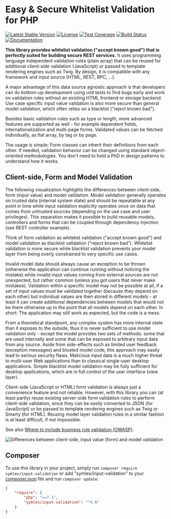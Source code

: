 # Easy & Secure Whitelist Validation for PHP

[![Latest Stable Version](https://poser.pugx.org/symlex/input-validation/v/stable.svg)](https://packagist.org/packages/symlex/input-validation)
[![License](https://poser.pugx.org/symlex/input-validation/license.svg)](https://packagist.org/packages/symlex/input-validation)
[![Test Coverage](https://codecov.io/gh/symlex/input-validation/branch/master/graph/badge.svg)](https://codecov.io/gh/symlex/input-validation)
[![Build Status](https://travis-ci.org/symlex/input-validation.png?branch=master)](https://travis-ci.org/symlex/input-validation)
[![Documentation](https://readthedocs.org/projects/symlex-docs/badge/?version=latest&style=flat)](https://docs.symlex.org/en/latest/input-validation)

**This library provides whitelist validation ("accept known good") that is perfectly suited for building secure REST services.** It uses programming language independent validation rules (plain array) that can be reused for additional client-side validation (JavaScript) or passed to template rendering engines such as Twig. By design, it is compatible with any framework and input source (HTML, REST, RPC, ...).

A major advantage of this data source agnostic approach is that developers can do bottom-up development using unit tests to find bugs early and work on validation rules without an existing HTML frontend or storage backend. Use case specific input value validation is also more secure than general model validation, which often relies on a blacklist ("reject known bad").

Besides basic validation rules such as type or length, more advanced features are supported as well - for example dependent fields, internationalization and multi-page forms. Validated values can be fetched individually, as flat array, by tag or by page.

The usage is simple: Form classes can inherit their definitions from each other. If needed, validation behavior can be changed using standard object-oriented methodologies. You don't need to hold a PhD in design patterns to understand how it works.

## Client-side, Form and Model Validation ##

The following visualization highlights the differences between client-side, form (input value) and model validation. Model validation generally operates on trusted data (internal system state) and should be repeatable at any point in time while input validation explicitly operates once on data that comes from untrusted sources (depending on the use case and user privileges). This separation makes it possible to build reusable models, controllers and forms that can be coupled through dependency injection (see REST controller example).

Think of form validation as whitelist validation ("accept known good") and model validation as blacklist validation ("reject known bad"). Whitelist validation is more secure while blacklist validation prevents your model layer from being overly constrained to very specific use cases.

Invalid model data should always cause an exception to be thrown (otherwise the application can continue running without noticing the mistake) while invalid input values coming from external sources are not unexpected, but rather common (unless you got users that never make mistakes). Validation within a specific model may not be possible at all, if a set of input values must be validated together (because they depend on each other) but individual values are then stored in different models - at least it can create additional dependencies between models that would not be there otherwise up to the point that all models depend on each other. In short: The application may still work as expected, but the code is a mess.

From a theoretical standpoint, any complex system has more internal state than it exposes to the outside, thus it is never sufficient to use model validation only - except the model provides two sets of methods: some that are used internally and some that can be exposed to arbitrary input data from any source. Aside from side-effects such as limited user feedback (exception messages) and bloated model code, this approach may easily lead to serious security flaws. Malicious input data is a much higher threat to multi-user Web applications than to classical single-user desktop applications. Simple blacklist model validation may be fully sufficient for desktop applications, which are in full control of the user interface (view layer).

Client-side (JavaScript or HTML) form validation is always just a convenience feature and not reliable. However, with this library you can (at least partly) reuse existing server-side form validation rules to perform client-side validation, since they can be easily converted to JSON (for JavaScript) or be passed to template rendering engines such as Twig or Smarty (for HTML). Reusing model layer validation rules in a similar fashion is at least difficult, if not impossible.

See also [Where to include business rule validation (OWASP)](https://www.owasp.org/index.php/Data_Validation#Where_to_include_business_rule_validation).

![Differences between client-side, input value (form) and model validation](https://www.lucidchart.com/publicSegments/view/5461f867-ae1c-44a4-b565-6f780a00cf27/image.png)

## Composer ##

To use this library in your project, simply run `composer require symlex/input-validation` or
add "symlex/input-validation" to your [composer.json](https://getcomposer.org/doc/04-schema.md) file and run `composer update`:

```json
{
    "require": {
        "php": ">=7.1",
        "symlex/input-validation": "^4.0"
    }
}
```